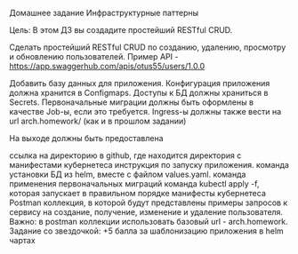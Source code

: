 Домашнее задание
Инфраструктурные паттерны

Цель:
В этом ДЗ вы создадите простейший RESTful CRUD.

Сделать простейший RESTful CRUD по созданию, удалению, просмотру и обновлению пользователей. Пример API - https://app.swaggerhub.com/apis/otus55/users/1.0.0

Добавить базу данных для приложения.
Конфигурация приложения должна хранится в Configmaps. Доступы к БД должны храниться в Secrets. Первоначальные миграции должны быть оформлены в качестве Job-ы, если это требуется. Ingress-ы должны также вести на url arch.homework/ (как и в прошлом задании)

На выходе должны быть предоставлена

ссылка на директорию в github, где находится директория с манифестами кубернетеса
инструкция по запуску приложения.
команда установки БД из helm, вместе с файлом values.yaml.
команда применения первоначальных миграций
команда kubectl apply -f, которая запускает в правильном порядке манифесты кубернетеса
Postman коллекция, в которой будут представлены примеры запросов к сервису на создание, получение, изменение и удаление пользователя. Важно: в postman коллекции использовать базовый url - arch.homework.
Задание со звездочкой: +5 балла за шаблонизацию приложения в helm чартах